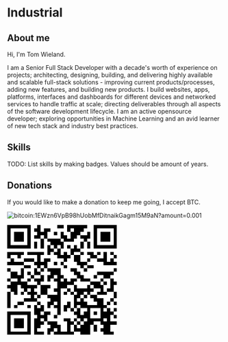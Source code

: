 # Industrial

## About me

Hi, I'm Tom Wieland.

I am a Senior Full Stack Developer with a decade's worth of experience on projects; architecting, designing, building, and delivering highly available and scalable full-stack solutions - improving current products/processes, adding new features, and building new products. I build websites, apps, platforms, interfaces and dashboards for different devices and networked services to handle traffic at scale; directing deliverables through all aspects of the software development lifecycle. I am an active opensource developer; exploring opportunities in Machine Learning and an avid learner of new tech stack and industry best practices.

## Skills

TODO: List skills by making badges. Values should be amount of years.

## Donations

If you would like to make a donation to keep me going, I accept BTC.

![bitcoin:1EWzn6VpB98hUobMfDitnaikGagm15M9aN?amount=0.001](https://img.shields.io/badge/Bitcoin-0.001-brightgreen?style=plastic&logo=bitcoin)

![bitcoin:1EWzn6VpB98hUobMfDitnaikGagm15M9aN?amount=0.001](https://raw.githubusercontent.com/Industrial/Industrial/master/bitcoin-donation.png)